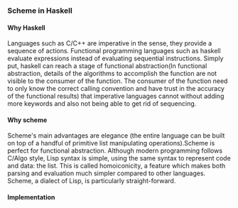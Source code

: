 ### Scheme in Haskell
#### Why Haskell 

Languages such as C/C++ are imperative in the sense, they provide a sequence of actions. Functional programming languages such as haskell evaluate expressions instead of evaluating sequential instructions. Simply put, haskell can reach a stage of functional abstraction(In functional abstraction, details of the algorithms to accomplish the function are not visible to the consumer of the function. The consumer of the function need to only know the correct calling convention and have trust in the accuracy of the functional results) that imperative languages cannot without adding more keywords and also not being able to get rid of sequencing.

#### Why scheme

Scheme's main advantages are elegance (the entire language can be built on top of a handful of primitive list manipulating operations).Scheme is perfect for functional abstraction. Although modern programming follows C/Algo style, Lisp syntax is simple, using the same syntax to represent code and data: the list. This is called homoiconicity, a feature which makes both parsing and evaluation much simpler compared to other languages. Scheme, a dialect of Lisp, is particularly straight-forward. 

#### Implementation

